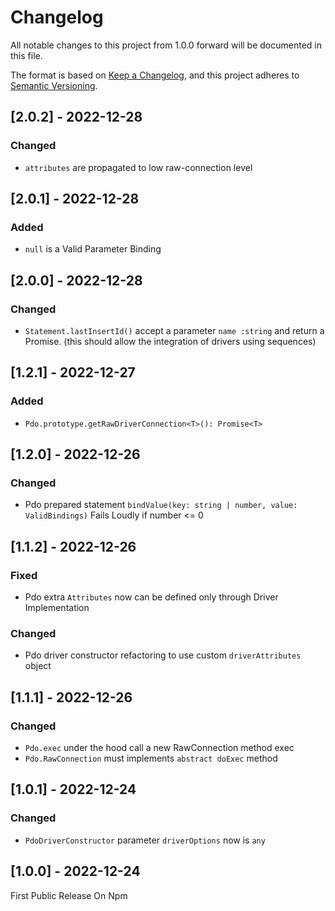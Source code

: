 # Changelog

All notable changes to this project from 1.0.0 forward will be documented in this file.

The format is based on [Keep a Changelog](https://keepachangelog.com/en/1.0.0/),
and this project adheres to [Semantic Versioning](https://semver.org/spec/v2.0.0.html).

## [2.0.2] - 2022-12-28

### Changed

-   `attributes` are propagated to low raw-connection level

## [2.0.1] - 2022-12-28

### Added

-   `null` is a Valid Parameter Binding

## [2.0.0] - 2022-12-28

### Changed

-   `Statement.lastInsertId()` accept a parameter `name :string` and return a Promise. (this should allow the integration of drivers using sequences)

## [1.2.1] - 2022-12-27

### Added

-   `Pdo.prototype.getRawDriverConnection<T>(): Promise<T>`

## [1.2.0] - 2022-12-26

### Changed

-   Pdo prepared statement `bindValue(key: string | number, value: ValidBindings)` Fails Loudly if number <= 0

## [1.1.2] - 2022-12-26

### Fixed

-   Pdo extra `Attributes` now can be defined only through Driver Implementation

### Changed

-   Pdo driver constructor refactoring to use custom `driverAttributes` object

## [1.1.1] - 2022-12-26

### Changed

-   `Pdo.exec` under the hood call a new RawConnection method exec
-   `Pdo.RawConnection` must implements `abstract doExec` method

## [1.0.1] - 2022-12-24

### Changed

-   `PdoDriverConstructor` parameter `driverOptions` now is `any`

## [1.0.0] - 2022-12-24

First Public Release On Npm
